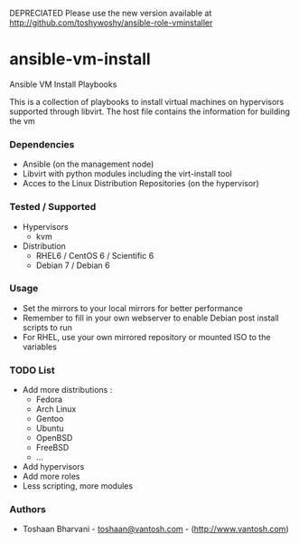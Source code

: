 DEPRECIATED
Please use the new version available at
http://github.com/toshywoshy/ansible-role-vminstaller


ansible-vm-install
==================

Ansible VM Install Playbooks

This is a collection of playbooks to install virtual machines on hypervisors supported through libvirt.
The host file contains the information for building the vm


### Dependencies ###

*   Ansible (on the management node)
*   Libvirt with python modules including the virt-install tool
*   Acces to the Linux Distribution Repositories (on the hypervisor)


### Tested / Supported ###

*   Hypervisors
    -   kvm
*   Distribution
    -   RHEL6 / CentOS 6 / Scientific 6
    -   Debian 7 / Debian 6


### Usage ###

*   Set the mirrors to your local mirrors for better performance
*   Remember to fill in your own webserver to enable Debian post install scripts to run
*   For RHEL, use your own mirrored repository or mounted ISO to the variables


### TODO List ###
*   Add more distributions :
    -   Fedora
    -   Arch Linux
    -   Gentoo
    -   Ubuntu
    -   OpenBSD
    -   FreeBSD
    -   ...
*   Add hypervisors
*   Add more roles
*   Less scripting, more modules


### Authors ###

-   Toshaan Bharvani - <toshaan@vantosh.com> - (http://www.vantosh.com)

